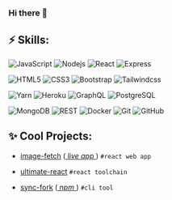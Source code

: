 ### Hi there 👋

## ⚡ Skills:

![JavaScript](https://img.shields.io/badge/-JavaScript-black?style=flat-square&logo=javascript)
![Nodejs](https://img.shields.io/badge/-Nodejs-black?style=flat-square&logo=Node.js)
![React](https://img.shields.io/badge/-React-black?style=flat-square&logo=react)
![Express](https://img.shields.io/badge/-Express-black?style=flat-square)

![HTML5](https://img.shields.io/badge/-HTML5-E34F26?style=flat-square&logo=html5&logoColor=white)
![CSS3](https://img.shields.io/badge/-CSS3-1572B6?style=flat-square&logo=css3)
![Bootstrap](https://img.shields.io/badge/-Bootstrap-563D7C?style=flat-square&logo=bootstrap)
![Tailwindcss](https://img.shields.io/badge/-Tailwindcss-38B2AC?style=flat-square&logo=tailwind-css&logoColor=fff)

![Yarn](https://img.shields.io/badge/-Yarn-2C8EBB?style=flat-square&logo=yarn&logoColor=fff)
![Heroku](https://img.shields.io/badge/-Heroku-430098?style=flat-square&logo=heroku)
![GraphQL](https://img.shields.io/badge/-GraphQL-E10098?style=flat-square&logo=graphql)
![PostgreSQL](https://img.shields.io/badge/-PostgreSQL-336791?style=flat-square&logo=postgresql)

![MongoDB](https://img.shields.io/badge/-MongoDB-black?style=flat-square&logo=mongodb)
![REST](https://img.shields.io/badge/-REST-black?style=flat-square)
![Docker](https://img.shields.io/badge/-Docker-black?style=flat-square&logo=docker)
![Git](https://img.shields.io/badge/-Git-black?style=flat-square&logo=git)
![GitHub](https://img.shields.io/badge/-GitHub-181717?style=flat-square&logo=github)


## ✨ Cool Projects:

- [image-fetch](https://github.com/Andrew-Colman/image-fetch) ([ _live app_ ](https://image-fetch.vercel.app/)) ```#react web app```

- [ultimate-react](https://github.com/Andrew-Colman/ultimate-react) ```#react toolchain```

- [sync-fork](https://github.com/Andrew-Colman/sync-fork) ([ _npm_ ](https://www.npmjs.com/package/sync-fork)) ```#cli tool```

<!--- [pern-text-search](https://github.com/Andrew-Colman/pern-text-search) -->

<!---
Here are some ideas to get you started:

- 🔭 I’m currently working on ...
- 🌱 I’m currently learning ...
- 👯 I’m looking to collaborate on ...
- 🤔 I’m looking for help with ...
- 💬 Ask me about ...
- 📫 How to reach me: ...
- 😄 Pronouns: ...
- ⚡ Fun fact: ...
-->
